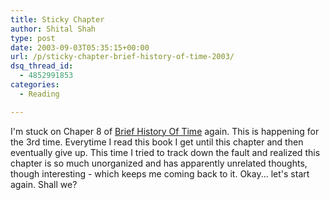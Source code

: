 ```yaml
---
title: Sticky Chapter
author: Shital Shah
type: post
date: 2003-09-03T05:35:15+00:00
url: /p/sticky-chapter-brief-history-of-time-2003/
dsq_thread_id:
  - 4852991853
categories:
  - Reading

---
```

I'm stuck on Chaper 8 of [Brief History Of Time][1] again. This is happening for the 3rd time. Everytime I read this book I get until this chapter and then eventually give up. This time I tried to track down the fault and realized this chapter is so much unorganized and has apparently unrelated thoughts, though interesting - which keeps me coming back to it. Okay... let's start again. Shall we?

 [1]: http://www.amazon.com/exec/obidos/ASIN/0553103741/102-3263321-6040950